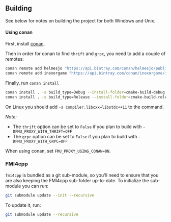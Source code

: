 
## Building

See below for notes on building the project for both Windows and Unix.


#### Using conan

First, install [conan](https://conan.io/).

Then in order for conan to find `thrift` and `grpc`, you need to add a couple of remotes:

```bash
conan remote add helmesjo "https://api.bintray.com/conan/helmesjo/public-conan"
conan remote add inexorgame "https://api.bintray.com/conan/inexorgame/inexor-conan"
```

Finally, run `conan install`
```bash
conan install . -s build_type=Debug --install-folder=cmake-build-debug -o thrift=False -o grpc=True --build=missing
conan install . -s build_type=Release --install-folder=cmake-build-release -o thrift=True -o grpc=True --build=missing
```

On Linux you should add `-s compiler.libcxx=libstdc++11` to the command.


_Note:_
*  The `thrift` option can be set to `False` if you plan to build with `-DFMU_PROXY_WITH_THRIFT=OFF`
*  The `grpc` option can be set to `False` if you plan to build with `-DFMU_PROXY_WITH_GRPC=OFF`

When using conan, set `FMU_PROXY_USING_CONAN=ON`.

### FMI4cpp

```fmi4cpp``` is bundled as a git sub-module, so you'll need to ensure that you are also keeping the FMI4cpp sub-folder up-to-date.
To initialize the sub-module you can run:
```bash
git submodule update --init --recursive
```
To update it, run:
```bash
git submodule update --recursive
```
